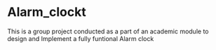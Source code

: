# Alarm_clockt
This is a group project conducted as a part of an academic module to design and Implement a fully funtional Alarm clock 
